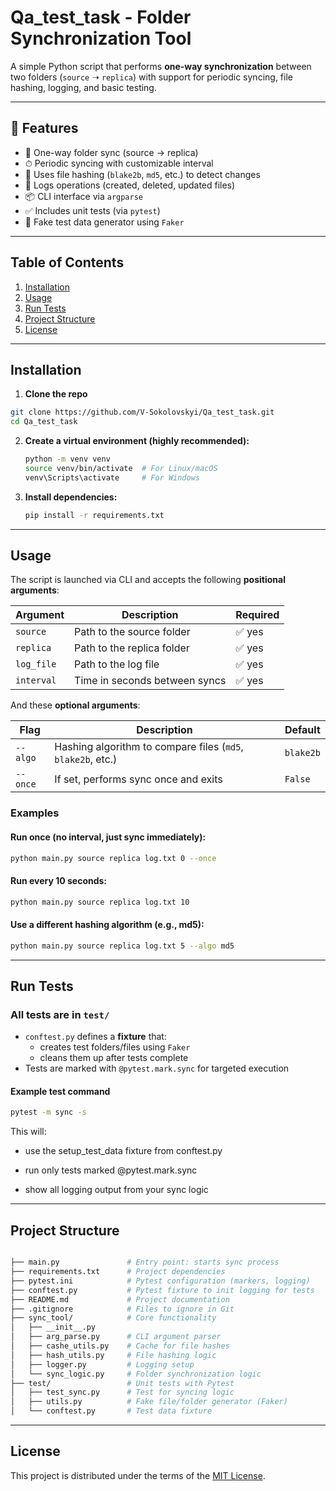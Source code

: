 # Qa_test_task - Folder Synchronization Tool
A simple Python script that performs **one-way synchronization** between two folders (`source` ➝ `replica`) with support for periodic syncing, file hashing, logging, and basic testing.

---

## 📂 Features

- 🔄 One-way folder sync (source → replica)
- ⏱ Periodic syncing with customizable interval
- 🧠 Uses file hashing (`blake2b`, `md5`, etc.) to detect changes
- 📄 Logs operations (created, deleted, updated files)
- 📦 CLI interface via `argparse`
- ✅ Includes unit tests (via `pytest`)
- 🧪 Fake test data generator using `Faker`

---
  
## Table of Contents
1. [Installation](#installation)
2. [Usage](#usage)
3. [Run Tests](#run-tests)
4. [Project Structure](#project-structure)
5. [License](#license)

---

## Installation

1. **Clone the repo**

```bash
git clone https://github.com/V-Sokolovskyi/Qa_test_task.git
cd Qa_test_task
```

2. **Create a virtual environment (highly recommended):**
   ```bash
   python -m venv venv
   source venv/bin/activate  # For Linux/macOS
   venv\Scripts\activate     # For Windows
   ```
   
3. **Install dependencies:**
   ```bash
   pip install -r requirements.txt
   ```

---

## Usage

The script is launched via CLI and accepts the following **positional arguments**:

| Argument     | Description                           | Required |
|--------------|---------------------------------------|----------|
| `source`     | Path to the source folder             | ✅ yes    |
| `replica`    | Path to the replica folder            | ✅ yes    |
| `log_file`   | Path to the log file                  | ✅ yes    |
| `interval`   | Time in seconds between syncs         | ✅ yes    |

And these **optional arguments**:

| Flag         | Description                                          | Default   |
|--------------|------------------------------------------------------|-----------|
| `--algo`     | Hashing algorithm to compare files (`md5`, `blake2b`, etc.) | `blake2b` |
| `--once`     | If set, performs sync once and exits                 | `False`   |



### Examples
#### Run once (no interval, just sync immediately):

```bash
python main.py source replica log.txt 0 --once
```

#### Run every 10 seconds:

```bash
python main.py source replica log.txt 10
```
#### Use a different hashing algorithm (e.g., md5):

```bash
python main.py source replica log.txt 5 --algo md5
```

---
## Run Tests

### All tests are in `test/`
- `conftest.py` defines a **fixture** that:
  - creates test folders/files using `Faker`
  - cleans them up after tests complete
- Tests are marked with `@pytest.mark.sync` for targeted execution
  
#### Example test command
```bash
pytest -m sync -s
```
This will:

 - use the setup_test_data fixture from conftest.py

 - run only tests marked @pytest.mark.sync

 - show all logging output from your sync logic

---

## Project Structure
```bash

├── main.py               # Entry point: starts sync process
├── requirements.txt      # Project dependencies
├── pytest.ini            # Pytest configuration (markers, logging)
├── conftest.py           # Pytest fixture to init logging for tests
├── README.md             # Project documentation
├── .gitignore            # Files to ignore in Git
├── sync_tool/            # Core functionality
│   ├── __init__.py
│   ├── arg_parse.py      # CLI argument parser
│   ├── cashe_utils.py    # Cache for file hashes
│   ├── hash_utils.py     # File hashing logic
│   ├── logger.py         # Logging setup
│   └── sync_logic.py     # Folder synchronization logic
├── test/                 # Unit tests with Pytest
│   ├── test_sync.py      # Test for syncing logic
│   ├── utils.py          # Fake file/folder generator (Faker)
│   └── conftest.py       # Test data fixture

```

---

## License

This project is distributed under the terms of the [MIT License](LICENSE).



   
